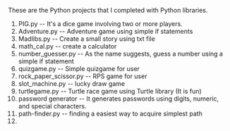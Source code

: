 These are the Python projects that I completed with Python libraries.

1. PIG.py --  It's a dice game involving two or more players.
2. Adventure.py -- Adventure game using simple if statements
3. Madlibs.py -- Create a small story using txt file
4. math_cal.py -- create a calculator
5. number_guesser.py -- As the name suggests, guess a number using a simple if statement
6. quizgame.py -- Simple quizgame for user
7. rock_paper_scissor.py -- RPS game for user
8. slot_machine.py -- lucky draw game 
9. turtlegame.py -- Turtle race game using Turtle library (It is fun)
10. password generator -- It generates passwords using digits, numeric, and special characters.
11. path-finder.py -- finding a easiest way to acquire simplest path
12. 
 

